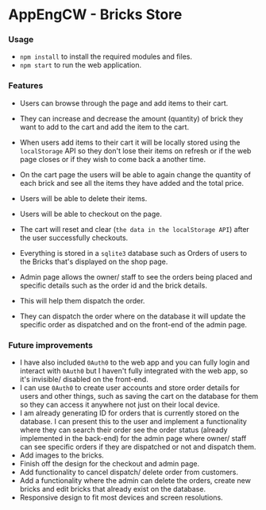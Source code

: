 # AppEngCW - Bricks Store
### Usage
* `npm install` to install the required modules and files.
* `npm start` to run the web application.
### Features
* Users can browse through the page and add items to their cart.
* They can increase and decrease the amount (quantity) of brick they want to add to the cart and add the item to the cart.
* When users add items to their cart it will be locally stored using the `localStorage` API so they don't lose their items on refresh or if the web page closes or if they wish to come back a another time.

* On the cart page the users will be able to again change the quantity of each brick and see all the items they have added and the total price.
* Users will be able to delete their items.
* Users will be able to checkout on the page.
* The cart will reset and clear (`the data in the localStorage API`) after the user successfully checkouts.

* Everything is stored in a `sqlite3` database such as Orders of users to the Bricks that's displayed on the shop page.

* Admin page allows the owner/ staff to see the orders being placed and specific details such as the order id and the brick details.
* This will help them dispatch the order.
* They can dispatch the order where on the database it will update the specific order as dispatched and on the front-end of the admin page.

### Future improvements
* I have also included `0Auth0` to the web app and you can fully login and interact with `0Auth0` but I haven't fully integrated with the web app, so it's invisible/ disabled on the front-end.
* I can use `0Auth0` to create user accounts and store order details for users and other things, such as saving the cart on the database for them so they can access it anywhere not just on their local device.
* I am already generating ID for orders that is currently stored on the database. I can present this to the user and implement a functionality where they can search their order see the order status (already implemented in the back-end) for the admin page where owner/ staff can see specific orders if they are dispatched or not and dispatch them.
* Add images to the bricks.
* Finish off the design for the checkout and admin page.
* Add functionality to cancel dispatch/ delete order from customers.
* Add a functionality where the admin can delete the orders, create new bricks and edit bricks that already exist on the database.
* Responsive design to fit most devices and screen resolutions.